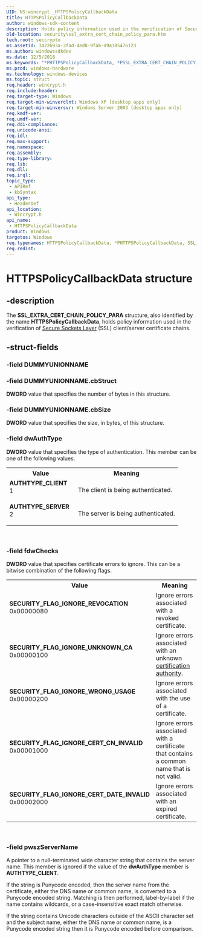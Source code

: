 ```yaml
---
UID: NS:wincrypt._HTTPSPolicyCallbackData
title: HTTPSPolicyCallbackData
author: windows-sdk-content
description: Holds policy information used in the verification of Secure Sockets Layer (SSL) client/server certificate chains.
old-location: security\ssl_extra_cert_chain_policy_para.htm
tech.root: seccrypto
ms.assetid: 3422693a-3fad-4ed8-9fab-d9a185476123
ms.author: windowssdkdev
ms.date: 12/5/2018
ms.keywords: "*PHTTPSPolicyCallbackData, *PSSL_EXTRA_CERT_CHAIN_POLICY_PARA, AUTHTYPE_CLIENT, AUTHTYPE_SERVER, HTTPSPolicyCallbackData, HTTPSPolicyCallbackData structure [Security], PHTTPSPolicyCallbackData, PHTTPSPolicyCallbackData structure pointer [Security], PSSL_EXTRA_CERT_CHAIN_POLICY_PARA, PSSL_EXTRA_CERT_CHAIN_POLICY_PARA structure pointer [Security], SECURITY_FLAG_IGNORE_CERT_CN_INVALID, SECURITY_FLAG_IGNORE_CERT_DATE_INVALID, SECURITY_FLAG_IGNORE_REVOCATION, SECURITY_FLAG_IGNORE_UNKNOWN_CA, SECURITY_FLAG_IGNORE_WRONG_USAGE, SSL_EXTRA_CERT_CHAIN_POLICY_PARA, SSL_EXTRA_CERT_CHAIN_POLICY_PARA structure [Security], security.ssl_extra_cert_chain_policy_para, wincrypt/PHTTPSPolicyCallbackData, wincrypt/PSSL_EXTRA_CERT_CHAIN_POLICY_PARA, wincrypt/SSL_EXTRA_CERT_CHAIN_POLICY_PARA"
ms.prod: windows-hardware
ms.technology: windows-devices
ms.topic: struct
req.header: wincrypt.h
req.include-header: 
req.target-type: Windows
req.target-min-winverclnt: Windows XP [desktop apps only]
req.target-min-winversvr: Windows Server 2003 [desktop apps only]
req.kmdf-ver: 
req.umdf-ver: 
req.ddi-compliance: 
req.unicode-ansi: 
req.idl: 
req.max-support: 
req.namespace: 
req.assembly: 
req.type-library: 
req.lib: 
req.dll: 
req.irql: 
topic_type:
 - APIRef
 - kbSyntax
api_type:
 - HeaderDef
api_location:
 - Wincrypt.h
api_name:
 - HTTPSPolicyCallbackData
product: Windows
targetos: Windows
req.typenames: HTTPSPolicyCallbackData, *PHTTPSPolicyCallbackData, SSL_EXTRA_CERT_CHAIN_POLICY_PARA, *PSSL_EXTRA_CERT_CHAIN_POLICY_PARA
req.redist: 
---
```


# HTTPSPolicyCallbackData structure


## -description


The <b>SSL_EXTRA_CERT_CHAIN_POLICY_PARA</b> structure, also identified by the name <b>HTTPSPolicyCallbackData</b>,  holds policy information used in the verification of <a href="https://msdn.microsoft.com/3e9d7672-2314-45c8-8178-5a0afcfd0c50">Secure Sockets Layer</a> (SSL) client/server certificate chains. 


## -struct-fields




### -field DUMMYUNIONNAME

 


### -field DUMMYUNIONNAME.cbStruct

<b>DWORD</b> value that specifies the number of bytes in this structure.


### -field DUMMYUNIONNAME.cbSize

<b>DWORD</b> value that specifies the size, in bytes,  of this structure.


### -field dwAuthType

<b>DWORD</b> value that specifies the type of authentication. This member can be one of the following values.

<table>
<tr>
<th>Value</th>
<th>Meaning</th>
</tr>
<tr>
<td width="40%"><a id="AUTHTYPE_CLIENT"></a><a id="authtype_client"></a><dl>
<dt><b>AUTHTYPE_CLIENT</b></dt>
<dt>1</dt>
</dl>
</td>
<td width="60%">
The client is being authenticated.

</td>
</tr>
<tr>
<td width="40%"><a id="AUTHTYPE_SERVER"></a><a id="authtype_server"></a><dl>
<dt><b>AUTHTYPE_SERVER</b></dt>
<dt>2</dt>
</dl>
</td>
<td width="60%">
The server is being authenticated.

</td>
</tr>
</table>
 


### -field fdwChecks

<b>DWORD</b> value that specifies certificate errors to ignore. This can be a bitwise combination of the following flags.

<table>
<tr>
<th>Value</th>
<th>Meaning</th>
</tr>
<tr>
<td width="40%"><a id="SECURITY_FLAG_IGNORE_REVOCATION"></a><a id="security_flag_ignore_revocation"></a><dl>
<dt><b>SECURITY_FLAG_IGNORE_REVOCATION</b></dt>
<dt>0x00000080</dt>
</dl>
</td>
<td width="60%">
Ignore errors associated with a revoked certificate.

</td>
</tr>
<tr>
<td width="40%"><a id="SECURITY_FLAG_IGNORE_UNKNOWN_CA"></a><a id="security_flag_ignore_unknown_ca"></a><dl>
<dt><b>SECURITY_FLAG_IGNORE_UNKNOWN_CA</b></dt>
<dt>0x00000100</dt>
</dl>
</td>
<td width="60%">
Ignore errors associated with an unknown <a href="https://msdn.microsoft.com/db46def4-bfdc-4801-a57d-d568e94a2dbb">certification authority</a>.

</td>
</tr>
<tr>
<td width="40%"><a id="SECURITY_FLAG_IGNORE_WRONG_USAGE"></a><a id="security_flag_ignore_wrong_usage"></a><dl>
<dt><b>SECURITY_FLAG_IGNORE_WRONG_USAGE</b></dt>
<dt>0x00000200</dt>
</dl>
</td>
<td width="60%">
Ignore errors associated with the use of a certificate.

</td>
</tr>
<tr>
<td width="40%"><a id="SECURITY_FLAG_IGNORE_CERT_CN_INVALID"></a><a id="security_flag_ignore_cert_cn_invalid"></a><dl>
<dt><b>SECURITY_FLAG_IGNORE_CERT_CN_INVALID</b></dt>
<dt>0x00001000</dt>
</dl>
</td>
<td width="60%">
Ignore errors associated with a certificate that contains a common name that is not valid.

</td>
</tr>
<tr>
<td width="40%"><a id="SECURITY_FLAG_IGNORE_CERT_DATE_INVALID"></a><a id="security_flag_ignore_cert_date_invalid"></a><dl>
<dt><b>SECURITY_FLAG_IGNORE_CERT_DATE_INVALID</b></dt>
<dt>0x00002000</dt>
</dl>
</td>
<td width="60%">
Ignore errors associated with an expired certificate.

</td>
</tr>
</table>
 


### -field pwszServerName

A pointer to a null-terminated wide character string that contains the server name. This member is ignored if the value of the <b>dwAuthType</b> member is <b>AUTHTYPE_CLIENT</b>.

If the string is Punycode encoded, then the server name from the certificate, either the DNS name or common name, is converted to a Punycode encoded string. Matching is then performed, label-by-label if the name contains wildcards, or a case-insensitive exact match otherwise. 

If the string contains Unicode characters outside of the ASCII character set and the subject name, either the DNS name or common name, is a Punycode encoded string then it is Punycode encoded before comparison.

